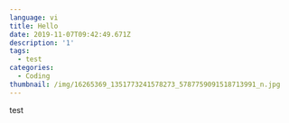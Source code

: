 ```yaml
---
language: vi
title: Hello
date: 2019-11-07T09:42:49.671Z
description: '1'
tags:
  - test
categories:
  - Coding
thumbnail: /img/16265369_1351773241578273_5787759091518713991_n.jpg
---
```

test
